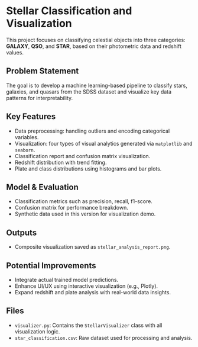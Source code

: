 # Stellar Classification and Visualization

This project focuses on classifying celestial objects into three categories: **GALAXY**, **QSO**, and **STAR**, based on their photometric data and redshift values.

## Problem Statement
The goal is to develop a machine learning-based pipeline to classify stars, galaxies, and quasars from the SDSS dataset and visualize key data patterns for interpretability.

## Key Features
- Data preprocessing: handling outliers and encoding categorical variables.
- Visualization: four types of visual analytics generated via `matplotlib` and `seaborn`.
- Classification report and confusion matrix visualization.
- Redshift distribution with trend fitting.
- Plate and class distributions using histograms and bar plots.

## Model & Evaluation
- Classification metrics such as precision, recall, f1-score.
- Confusion matrix for performance breakdown.
- Synthetic data used in this version for visualization demo.

## Outputs
- Composite visualization saved as `stellar_analysis_report.png`.

## Potential Improvements
- Integrate actual trained model predictions.
- Enhance UI/UX using interactive visualization (e.g., Plotly).
- Expand redshift and plate analysis with real-world data insights.

## Files
- `visualizer.py`: Contains the `StellarVisualizer` class with all visualization logic.
- `star_classification.csv`: Raw dataset used for processing and analysis.


